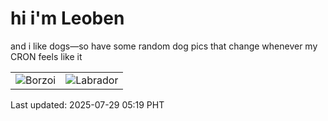 # hi i'm Leoben

and i like dogs—so have some random dog pics that change whenever my CRON feels like it

|  |  |
|--------|----------|
| ![Borzoi](https://random-dog-vercel.vercel.app/api/random-borzoi?v=1753737558) | ![Labrador](https://random-dog-vercel.vercel.app/api/random-labrador?v=1753737558) |

Last updated: 2025-07-29 05:19 PHT
